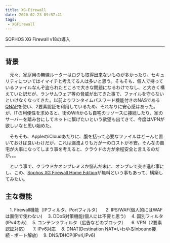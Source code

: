 ```yaml
---
title: XG-Firewall
date: 2020-02-23 09:57:41
tags:
 - XGFirewall
---
```


SOPHOS XG Firewall v18の導入

---

## 背景

　元々、家庭用の無線ルーターはログも取得出来ないものが多かったり、セキュリティについてはイマイチと考えてる人は多いと思う。そもそも、個人で持っているファイルなんぞ盗られたところで大きな問題になるわけでなし、と大きく構えていた訳だが、ランサムウェア等の脅威が出てきた事で、ファイルを守らないといけなくなってきた。以前よりワンタイムパスワード機能付きのNASである[QNAP](https://www.qnap.com/ja-jp/)を使い、2要素認証を利用しているため、それなりに安心感はあった。が、ITの利便性を求めると、街のWifiからも自宅のリソースに接続したり、家のサーバーを踏み台にしてネットに繋げたいという欲望も出てきて、今度はVPNが欲しいなと思い始めた。

　そもそも、AppleのiCloudあたりに、腹を括って必要なファイルはどーんと置いておけば良いわけだが、これは漏洩よりも万が一のロストが不安。そんなの自宅が火事になってしまう事を考えると、クラウドの方が余程安全と言えるのだが。。。

　という事で、クラウドかオンプレミスか悩んだ末に、オンプレで突き進む事にし、この、[Sophos XG Firewall Home Edition](https://www.sophos.com/ja-jp/products/free-tools.aspx)が無料という事もあって、構築してみたい。

## 主な機能

 　1. Firewall機能（IPフィルタ、Portフィルタ）
  　2. IPS/WAF(個人的にはWAFは面倒で使わない)
  　3. DDoS対策機能(個人には不要と思う)
  　4. 国別フィルタ(IPv4のみ)
  　5. コンテンツフィルタ（広告などのブロック）
  　6. VPN（2要素認証対応）
  　7. IPv6対応
  　8. DNAT(Destination NAT※いわゆるInbound接続・ポート解放)
  　9. DNS/DHCP(IPv4,IPv6)

